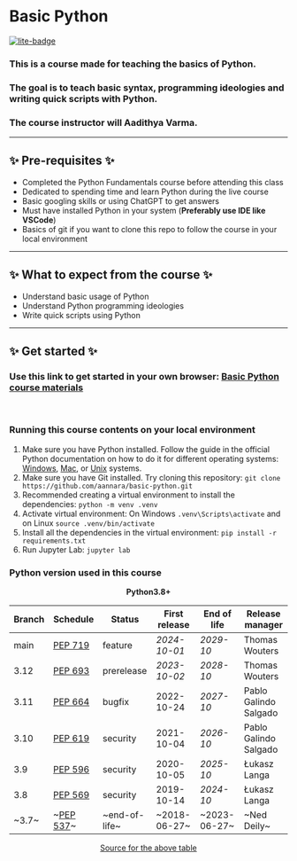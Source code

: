 # Basic Python

[![lite-badge](https://jupyterlite.rtfd.io/en/latest/_static/badge.svg)](https://aannara.github.io/basic-python)

### This is a course made for teaching the basics of Python.

### The goal is to teach basic syntax, programming ideologies and writing quick scripts with Python.

### The course instructor will **Aadithya Varma**.

<hr />

## ✨ Pre-requisites ✨

- Completed the Python Fundamentals course before attending this class
- Dedicated to spending time and learn Python during the live course
- Basic googling skills or using ChatGPT to get answers
- Must have installed Python in your system (**Preferably use IDE like VSCode**)
- Basics of git if you want to clone this repo to follow the course in your local environment

<hr />

## ✨ What to expect from the course ✨

- Understand basic usage of Python
- Understand Python programming ideologies
- Write quick scripts using Python

<hr />

## ✨ Get started ✨

### Use this link to get started in your own browser: **[Basic Python course materials](https://aannara.github.io/basic-python)**

<br />

### Running this course contents on your local environment

1. Make sure you have Python installed. Follow the guide in the official Python documentation on how to do it for different operating systems: [Windows](https://docs.python.org/3/using/windows.html#installation-steps), [Mac](https://docs.python.org/3/using/mac.html#getting-and-installing-macpython), or [Unix](https://docs.python.org/3/using/unix.html#getting-and-installing-the-latest-version-of-python) systems.
2. Make sure you have Git installed. Try cloning this repository: `git clone https://github.com/aannara/basic-python.git`
3. Recommended creating a virtual environment to install the dependencies: `python -m venv .venv`
4. Activate virtual environment: On Windows `.venv\Scripts\activate` and on Linux `source .venv/bin/activate`
5. Install all the dependencies in the virtual environment: `pip install -r requirements.txt`
6. Run Jupyter Lab: `jupyter lab`

### Python version used in this course

<div style="text-align: center"><strong>Python3.8+</strong></div>

| Branch | Schedule                                       | Status        | First release | End of life  | Release manager       |
| ------ | ---------------------------------------------- | ------------- | ------------- | ------------ | --------------------- |
| main   | [PEP 719](https://peps.python.org/pep-0719/)   | feature       | _2024-10-01_  | _2029-10_    | Thomas Wouters        |
| 3.12   | [PEP 693](https://peps.python.org/pep-0693/)   | prerelease    | _2023-10-02_  | _2028-10_    | Thomas Wouters        |
| 3.11   | [PEP 664](https://peps.python.org/pep-0664/)   | bugfix        | 2022-10-24    | _2027-10_    | Pablo Galindo Salgado |
| 3.10   | [PEP 619](https://peps.python.org/pep-0619/)   | security      | 2021-10-04    | _2026-10_    | Pablo Galindo Salgado |
| 3.9    | [PEP 596](https://peps.python.org/pep-0596/)   | security      | 2020-10-05    | _2025-10_    | Łukasz Langa          |
| 3.8    | [PEP 569](https://peps.python.org/pep-0569/)   | security      | 2019-10-14    | _2024-10_    | Łukasz Langa          |
| ~3.7~  | ~[PEP 537](https://peps.python.org/pep-0537/)~ | ~end-of-life~ | ~2018-06-27~  | ~2023-06-27~ | ~Ned Deily~           |

<div style="text-align: center"><a href="https://devguide.python.org/versions/">Source for the above table</a></div>
